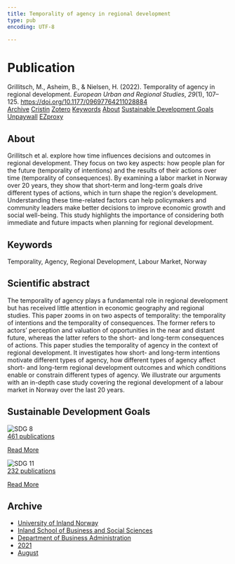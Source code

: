 ```yaml
---
title: Temporality of agency in regional development
type: pub
encoding: UTF-8

---
```

<h1>Publication</h1>
<article id="csl-bib-container-77UXWAY4" class="csl-bib-container">
  <div class="csl-bib-body"> <div class="csl-entry">Grillitsch, M., Asheim, B., &#38; Nielsen, H. (2022). Temporality of agency in regional development. <i>European Urban and Regional Studies</i>, <i>29</i>(1), 107–125. <a href="https://doi.org/10.1177/09697764211028884">https://doi.org/10.1177/09697764211028884</a></div> </div>
  <div class="csl-bib-buttons">
    <a href="#taxonomy-article-77UXWAY4" alt="archive" class="csl-bib-button">Archive</a>
    <a href="https://app.cristin.no/results/show.jsf?id=1927420" alt="Cristin" class="csl-bib-button">Cristin</a>
    <a href="http://zotero.org/groups/5881554/items/77UXWAY4" alt="Zotero" class="csl-bib-button">Zotero</a>
    <a href="#keywords-article-77UXWAY4" alt="keywords" class="csl-bib-button">Keywords</a>
    <a href="#about-article-77UXWAY4" alt="about_pub" class="csl-bib-button">About</a>
    <a href="#sdg-article-77UXWAY4" alt="sdg" class="csl-bib-button">Sustainable Development Goals</a>
    <a href="https://journals.sagepub.com/doi/pdf/10.1177/09697764211028884" alt="Unpaywall" class="csl-bib-button">Unpaywall</a>
    <a href="https://journals.sagepub.com/doi/pdf/10.1177/09697764211028884" alt="EZproxy" class="csl-bib-button">EZproxy</a>
  </div>
  <div id="csl-bib-meta-container-77UXWAY4"></div>
</article>
<div id="csl-bib-meta-77UXWAY4" class="csl-bib-meta">
  <article id="about-article-77UXWAY4" class="about_pub-article">
    <h1>About</h1>
    Grillitsch et al. explore how time influences decisions and outcomes in regional development. They focus on two key aspects: how people plan for the future (temporality of intentions) and the results of their actions over time (temporality of consequences). By examining a labor market in Norway over 20 years, they show that short-term and long-term goals drive different types of actions, which in turn shape the region's development. Understanding these time-related factors can help policymakers and community leaders make better decisions to improve economic growth and social well-being. This study highlights the importance of considering both immediate and future impacts when planning for regional development.
  </article>
  <article id="keywords-article-77UXWAY4" class="keywords-article">
    <h1>Keywords</h1>
    Temporality, Agency, Regional Development, Labour Market, Norway
  </article>
  <article id="abstract-article-77UXWAY4" class="abstract-article">
    <h1>Scientific abstract</h1>
    The temporality of agency plays a fundamental role in regional development but has received little attention in economic geography and regional studies. This paper zooms in on two aspects of temporality: the temporality of intentions and the temporality of consequences. The former refers to actors’ perception and valuation of opportunities in the near and distant future, whereas the latter refers to the short- and long-term consequences of actions. This paper studies the temporality of agency in the context of regional development. It investigates how short- and long-term intentions motivate different types of agency, how different types of agency affect short- and long-term regional development outcomes and which conditions enable or constrain different types of agency. We illustrate our arguments with an in-depth case study covering the regional development of a labour market in Norway over the last 20 years.
  </article>
  <article id="sdg-article-77UXWAY4" class="sdg-article">
    <h1>Sustainable Development Goals</h1>
    <div class="sdg-container"><div id="sdg8" class="sdg">
        <img src="{{< params subfolder >}}images/sdg/sdg08_en.png" class="image" alt="SDG 8">
        <div class="sdg-overlay">
          <a href="/en/archive/?key=?sdg=8#archive" class="sdg-publication-count"><span>461</span> publications</a>
          <p><a href="https://sdgs.un.org/goals/goal8" class="sdg-read-more">Read More</a></p>
        </div>
      </div> <div id="sdg11" class="sdg">
        <img src="{{< params subfolder >}}images/sdg/sdg11_en.png" class="image" alt="SDG 11">
        <div class="sdg-overlay">
          <a href="/en/archive/?key=?sdg=11#archive" class="sdg-publication-count"><span>232</span> publications</a>
          <p><a href="https://sdgs.un.org/goals/goal11" class="sdg-read-more">Read More</a></p>
        </div>
      </div></div>
  </article>
  <article id="taxonomy-article-77UXWAY4" class="taxonomy-article">
    <h1>Archive</h1>
    <ul>
      <li>
        <a href="/en/archive/?key=3DCRN523">University of Inland Norway</a>
      </li>
      <li>
        <a href="/en/archive/?key=DU8Q9LN9">Inland School of Business and Social Sciences</a>
      </li>
      <li>
        <a href="/en/archive/?key=3IQA89I8">Department of Business Administration</a>
      </li>
      <li>
        <a href="/en/archive/?key=39DV3H9E">2021</a>
      </li>
      <li>
        <a href="/en/archive/?key=NQGQ73UJ">August</a>
      </li>
    </ul>
  </article>
</div>
